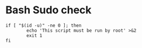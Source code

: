 # Bash Sudo check

```
if [ "$(id -u)" -ne 0 ]; then
        echo 'This script must be run by root' >&2
        exit 1
fi
```

